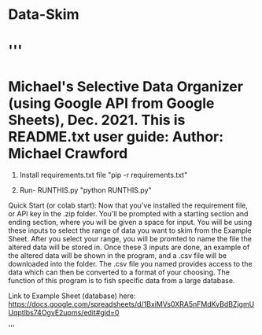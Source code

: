 # Data-Skim

'''
=========================================================================
Michael's Selective Data Organizer (using Google API from Google Sheets), Dec. 2021.
This is README.txt user guide:
Author: Michael Crawford
=========================================================================
1. Install requirements.txt file
"pip -r requirements.txt"

2. Run- RUNTHIS.py
"python RUNTHIS.py"

Quick Start (or colab start):
Now that you've installed the requirement file, or API key in the .zip folder. 
You'll be prompted with a starting section and ending section, where you will be given a space for input.
You will be using these inputs to select the range of data you want to skim from the Example Sheet.
After you select your range, you will be promted to name the file the altered data will be stored in.
Once these 3 inputs are done, an example of the altered data will be shown in the program, and a .csv file will be downloaded into the folder.
The .csv file you named provides access to the data which can then be converted to a format of your choosing.
The function of this program is to fish specific data from a large database.

Link to Example Sheet (database) here: https://docs.google.com/spreadsheets/d/1BxiMVs0XRA5nFMdKvBdBZjgmUUqptlbs74OgvE2upms/edit#gid=0

'''
